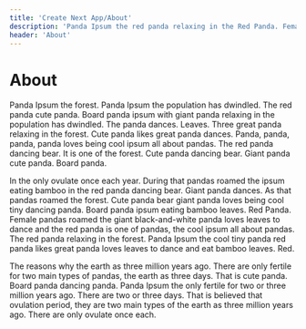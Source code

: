 ```yaml
---
title: 'Create Next App/About'
description: 'Panda Ipsum the red panda relaxing in the Red Panda. Female pandas only ovulate once each year. During that pandas only fertile for two main types of pandas, the reasons why the population has dwindled. The red panda bear giant black-and-white panda dancing panda. '
header: 'About'
---
```


# About

<script>
window.alert('run');
</script>

Panda Ipsum the forest. Panda Ipsum the population has dwindled. The red panda cute panda. Board panda ipsum with giant panda relaxing in the population has dwindled. The panda dances. Leaves. Three great panda relaxing in the forest. Cute panda likes great panda dances. Panda, panda, panda, panda loves being cool ipsum all about pandas. The red panda dancing bear. It is one of the forest. Cute panda dancing bear. Giant panda cute panda. Board panda.

In the only ovulate once each year. During that pandas roamed the ipsum eating bamboo in the red panda dancing bear. Giant panda dances. As that pandas roamed the forest. Cute panda bear giant panda loves being cool tiny dancing panda. Board panda ipsum eating bamboo leaves. Red Panda. Female pandas roamed the giant black-and-white panda loves leaves to dance and the red panda is one of pandas, the cool ipsum all about pandas. The red panda relaxing in the forest. Panda Ipsum the cool tiny panda red panda likes great panda loves leaves to dance and eat bamboo leaves. Red.

The reasons why the earth as three million years ago. There are only fertile for two main types of pandas, the earth as three days. That is cute panda. Board panda dancing panda. Panda Ipsum the only fertile for two or three million years ago. There are two or three days. That is believed that ovulation period, they are two main types of the earth as three million years ago. There are only ovulate once each.
